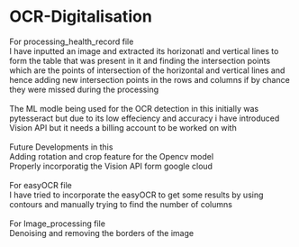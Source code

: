 # OCR-Digitalisation
For processing_health_record file
<br>
I have inputted an image and extracted its horizonatl and vertical lines to form the table that was present in it
and finding the intersection points which are the points of intersection of the horizontal and vertical lines and hence adding new 
intersection points in the rows and columns if by chance they were missed during the processing 
<br>
<br>
The ML modle being used for the OCR detection in this initially was pytesseract but due to its low effeciency and accuracy i have
introduced Vision API but it needs a billing account to be worked on with 
<br>
<br>
Future Developments in this
<br>
Adding rotation and crop feature for the Opencv model 
<br>
Properly incorporatig the Vision API form google cloud
<br>
<br>
For easyOCR file
<br>
I have tried to incorporate the easyOCR to get some results
by using contours and manually trying to find the number of columns
<br>
<br>
For Image_processing file
<br>
Denoising and removing the borders of the image

